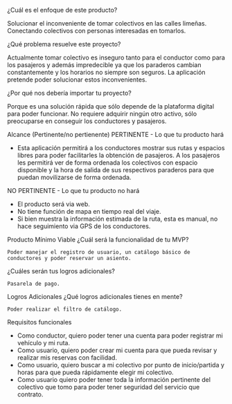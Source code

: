 ¿Cuál es el enfoque de este producto?
    
Solucionar el inconveniente de tomar colectivos en las calles limeñas. Conectando colectivos con personas interesadas en tomarlos.

¿Qué problema resuelve este proyecto?

Actualmente tomar colectivo es inseguro tanto para el conductor como para los pasajeros y además impredecible ya que los paraderos cambian constantemente y los horarios no siempre son seguros. La aplicación pretende poder solucionar estos inconvenientes. 

¿Por qué nos debería importar tu proyecto?

Porque es una solución rápida que sólo depende de la plataforma digital para poder funcionar. No requiere adquirir ningún otro activo, sólo preocuparse en conseguir los conductores y pasajeros. 

Alcance (Pertinente/no pertienente)
PERTINENTE - Lo que tu producto hará
- Esta aplicación permitirá a los conductores mostrar sus rutas y espacios libres para poder facilitarles la obtención de pasajeros. A los pasajeros les permitirá ver de forma ordenada los colectivos con espacio disponible y la hora de salida de sus respectivos paraderos para que puedan movilizarse de forma ordenada. 

NO PERTINENTE - Lo que tu producto no hará

* El producto será via web. 
* No tiene función de mapa en tiempo real del viaje. 
* Si bien muestra la información estimada de la ruta, esta es manual, no hace seguimiento via GPS de los conductores. 

Producto Mínimo Viable
¿Cuál será la funcionalidad de tu MVP?

    Poder manejar el registro de usuario, un catálogo básico de conductores y poder reservar un asiento. 

¿Cuáles serán tus logros adicionales?

    Pasarela de pago. 

Logros Adicionales
¿Qué logros adicionales tienes en mente?

    Poder realizar el filtro de catálogo. 

Requisitos funcionales
- Como conductor, quiero poder tener una cuenta para poder registrar mi vehículo y mi ruta.
- Como usuario, quiero poder crear mi cuenta para que pueda revisar y realizar mis reservas con facilidad.
- Como usuario, quiero buscar a mi colectivo por punto de inicio/partida y horas para que pueda rápidamente elegir mi colectivo.
- Como usuario quiero poder tener toda la información pertinente del colectivo que tomo para poder tener seguridad del servicio que contrato.


